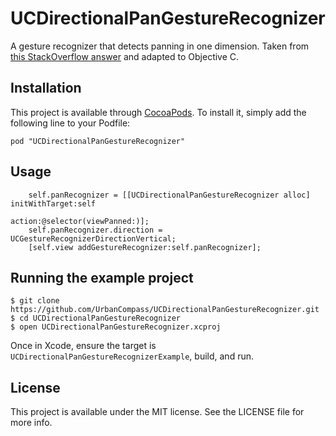 # UCDirectionalPanGestureRecognizer
A gesture recognizer that detects panning in one dimension. Taken from [this StackOverflow answer](http://stackoverflow.com/questions/7100884/uipangesturerecognizer-only-vertical-or-horizontal) and adapted to Objective C.

## Installation

This project is available through [CocoaPods](http://cocoapods.org). To install
it, simply add the following line to your Podfile:

    pod "UCDirectionalPanGestureRecognizer"

## Usage

```objc
    self.panRecognizer = [[UCDirectionalPanGestureRecognizer alloc] initWithTarget:self
                                                                            action:@selector(viewPanned:)];
    self.panRecognizer.direction = UCGestureRecognizerDirectionVertical;
    [self.view addGestureRecognizer:self.panRecognizer];
```

## Running the example project

```shell
$ git clone https://github.com/UrbanCompass/UCDirectionalPanGestureRecognizer.git
$ cd UCDirectionalPanGestureRecognizer
$ open UCDirectionalPanGestureRecognizer.xcproj
```

Once in Xcode, ensure the target is `UCDirectionalPanGestureRecognizerExample`, build, and run.

## License

This project is available under the MIT license. See the LICENSE file for more info.
